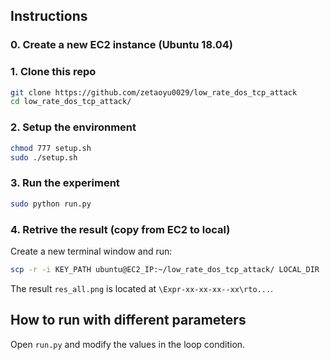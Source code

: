 ## Instructions

### 0. Create a new EC2 instance (Ubuntu 18.04)

### 1. Clone this repo

```bash
git clone https://github.com/zetaoyu0029/low_rate_dos_tcp_attack
cd low_rate_dos_tcp_attack/
```

### 2. Setup the environment

```bash
chmod 777 setup.sh
sudo ./setup.sh
```

### 3. Run the experiment

```bash
sudo python run.py
```

### 4. Retrive the result (copy from EC2 to local)

Create a new terminal window and run:

```bash
scp -r -i KEY_PATH ubuntu@EC2_IP:~/low_rate_dos_tcp_attack/ LOCAL_DIR
```

The result `res_all.png` is located at `\Expr-xx-xx-xx--xx\rto...`.

## How to run with different parameters

Open `run.py` and modify the values in the loop condition.
